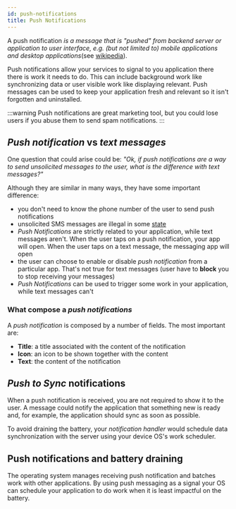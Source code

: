 ```yaml
---
id: push-notifications
title: Push Notifications
---
```


A push notification _is a message that is "pushed" from backend server or application to user interface, e.g. 
(but not limited to) mobile applications and desktop applications_(see [wikipedia](https://en.wikipedia.org/wiki/Push_technology#Push_notification)).

Push notifications allow your services to signal to you application there there is work it needs to do. This can 
include background work like synchronizing data or user visible work like displaying relevant. Push messages can be 
used to keep your application fresh and relevant so it isn't forgotten and uninstalled.

:::warning
Push notifications are great marketing tool, but you could lose users if you abuse them to send spam notifications.
:::

## _Push notification_ vs _text messages_

One question that could arise could be: _"Ok, if push notifications are a way to send unsolicited messages to the user, 
what is the difference with text messages?"_

Although they are similar in many ways, they have some important difference:
* you don't need to know the phone number of the user to send push notifications
* unsolicited SMS messages are illegal in some [state](https://www.consumer.ftc.gov/articles/how-recognize-and-report-spam-text-messages)
* _Push Notifications_ are strictly related to your application, while text messages aren't. When the user taps on a push 
  notification, your app will open. When the user taps on a text message, the messaging app will open 
* the user can choose to enable or disable _push notification_ from a particular app. That's not true for text messages 
  (user have to **block** you to stop receiving your messages)
* _Push Notifications_ can be used to trigger some work in your application, while text messages can't

### What compose a _push notifications_

A _push notification_ is composed by a number of fields. The most important are:
* **Title**: a title associated with the content of the notification
* **Icon**: an icon to be shown together with the content
* **Text**: the content of the notification

## _Push to Sync_ notifications

When a push notification is received, you are not required to show it to the user. 
A message could notify the application that something new is ready and, for example, the application should sync as soon as possible.

To avoid draining the battery, your _notification handler_ would schedule data synchronization with the server using 
your device OS's work scheduler.

## Push notifications and battery draining

The operating system manages receiving push notification and batches work with other applications. By using push 
messaging as a signal your OS can schedule your application to do work when it is least impactful on the battery. 